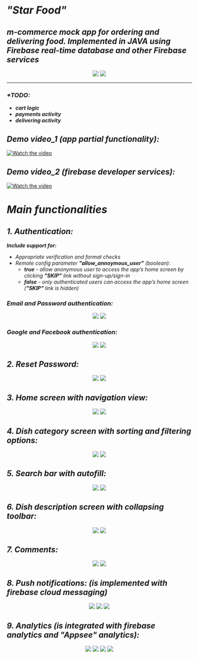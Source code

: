 # *"Star Food"*

## *m-commerce mock app for ordering and delivering food. Implemented in JAVA using Firebase real-time database and other Firebase services*

<p align="center">
  <img src="https://github.com/DimaKarpukhin/StarFoodApp/blob/master/screenshots/splashScreen.jpg"/>
  <img src="https://github.com/DimaKarpukhin/StarFoodApp/blob/master/screenshots/DB.jpg"/>
</p>

----------------

###  _*TODO:_
* ***cart logic***
* ***payments activity***
* ***delivering activity***

## _Demo video_1 (app partial functionality):_
  [![Watch the video](https://img.youtube.com/vi/D0brD3M8m7I/hqdefault.jpg)](https://youtu.be/D0brD3M8m7I)

## _Demo video_2 (firebase developer services):_
  [![Watch the video](https://img.youtube.com/vi/_HPWAmnItio/hqdefault.jpg)](https://youtu.be/_HPWAmnItio)


# *Main functionalities*

## *1. Authentication:*
***Include support for:***
* _Appropriate verification and format checks_
* _Remote config parameter **"_allow_annoymous_user_"** (boolean):_
  *  _**true** - allow anonymous user to access the app’s home screen by clicking **"SKIP"** link without sign-up/sign-in_
  * _**false** - only authenticated users can access the app’s home screen (**"SKIP"** link is hidden)_

### _Email and Password authentication:_
<p align="center">
  <img src="https://github.com/DimaKarpukhin/StarFoodApp/blob/master/screenshots/authMailPswd.jpg"/>
  <img src="https://github.com/DimaKarpukhin/StarFoodApp/blob/master/screenshots/signUp.jpg"/>
</p>

### _Google and Facebook authentication:_ 
<p align="center">
 <img src="https://github.com/DimaKarpukhin/StarFoodApp/blob/master/screenshots/authGoogle.jpg"/>
 <img src="https://github.com/DimaKarpukhin/StarFoodApp/blob/master/screenshots/authFaceBook.jpg"/>
</p>

## *2. Reset Password:* 
<p align="center">
  <img src="https://github.com/DimaKarpukhin/StarFoodApp/blob/master/screenshots/resetPswd.jpg"/>
  <img src="https://github.com/DimaKarpukhin/StarFoodApp/blob/master/screenshots/gotMailResetPswd.jpg"/>
</p>

## *3. Home screen with navigation view:*
<p align="center">
  <img src="https://github.com/DimaKarpukhin/StarFoodApp/blob/master/screenshots/homeScreen.jpg"/>
  <img src="https://github.com/DimaKarpukhin/StarFoodApp/blob/master/screenshots/homeNavView.jpg"/>
</p>

## *4. Dish category screen with sorting and filtering options:*
<p align="center">
  <img src="https://github.com/DimaKarpukhin/StarFoodApp/blob/master/screenshots/dishes.jpg"/>
  <img src="https://github.com/DimaKarpukhin/StarFoodApp/blob/master/screenshots/sortAndFilter.jpg"/>
</p>

## *5. Search bar with autofill:*
<p align="center">
  <img src="https://github.com/DimaKarpukhin/StarFoodApp/blob/master/screenshots/searchBar.jpg"/>
  <img src="https://github.com/DimaKarpukhin/StarFoodApp/blob/master/screenshots/searchResult.jpg"/>
</p>

## *6. Dish description screen with collapsing toolbar:*
<p align="center">
  <img src="https://github.com/DimaKarpukhin/StarFoodApp/blob/master/screenshots/dishDescription.jpg"/>
  <img src="https://github.com/DimaKarpukhin/StarFoodApp/blob/master/screenshots/dishCollapsToolbar.jpg"/>
</p>

## *7. Comments:*
<p align="center">
  <img src="https://github.com/DimaKarpukhin/StarFoodApp/blob/master/screenshots/commentsWrite.jpg"/>
  <img src="https://github.com/DimaKarpukhin/StarFoodApp/blob/master/screenshots/commentsRead.jpg"/>
</p>
 
 ## *8. Push notifications: (is implemented with firebase cloud messaging)*
<p align="center">
  <img src="https://github.com/DimaKarpukhin/StarFoodApp/blob/master/screenshots/pushPromoPizza.jpg"/>
  <img src="https://github.com/DimaKarpukhin/StarFoodApp/blob/master/screenshots/promoChannels.jpg"/>
  <img src="https://github.com/DimaKarpukhin/StarFoodApp/blob/master/screenshots/pushPromoBurger.jpg"/>
</p>

 ## *9. Analytics (is integrated with firebase analytics and "Appsee" analytics):*
<p align="center">
  <img src="https://github.com/DimaKarpukhin/StarFoodApp/blob/master/screenshots/appseeEvents.jpg"/>
  <img src="https://github.com/DimaKarpukhin/StarFoodApp/blob/master/screenshots/appseeDishChoice.jpg"/>
  <img src="https://github.com/DimaKarpukhin/StarFoodApp/blob/master/screenshots/appseeFoodCatChoice.jpg"/>
  <img src="https://github.com/DimaKarpukhin/StarFoodApp/blob/master/screenshots/appseePerchase.jpg"/>
</p>
 
 


